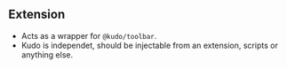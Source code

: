 ## Extension

* Acts as a wrapper for `@kudo/toolbar`.
* Kudo is independet, should be injectable from an extension, scripts or anything else.

